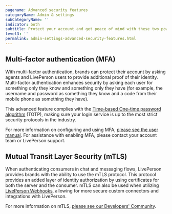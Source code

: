 ```yaml
---
pagename: Advanced security features
categoryName: Admin & settings
subCategoryName: ''
indicator: both
subtitle: Protect your account and get peace of mind with these two powerful security features
level3: ''
permalink: admin-settings-advanced-security-features.html
---
```


## Multi-factor authentication (MFA)

With multi-factor authentication, brands can protect their account by asking agents and LivePerson users to provide additional proof of their identity. Multi-factor authentication enhances security by asking each user for something only they know and something only they have (for example, the username and password as something they know and a code from their mobile phone as something they have).

This advanced feature complies with the [Time-based One-time password algorithm](https://tools.ietf.org/html/rfc6238) (TOTP), making sure your login service is up to the most strict security protocols in the industry.

For more information on configuring and using MFA, [please see the user manual](/security-regulations-login-multi-factor-authentication-user-manual.html). For assistance with enabling MFA, please contact your account team or LivePerson support.

## Mutual Transit Layer Security (mTLS)

When authenticating consumers in chat and messaging flows, LivePerson provides brands with the ability to use the mTLS protocol. This protocol provides an added layer of identity authorization by using certificates for both the server and the consumer. mTLS can also be used when utilizing [LivePerson Webhooks](https://developers.liveperson.com/connector-api-webhooks-overview.html), allowing for more secure custom connectors and integrations with LivePerson.

For more information on mTLS, [please see our Developers' Community](https://developers.liveperson.com/mtls-overview.html).
